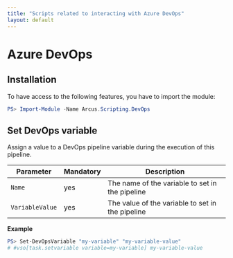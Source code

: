 ```yaml
---
title: "Scripts related to interacting with Azure DevOps"
layout: default
---
```


# Azure DevOps

## Installation

To have access to the following features, you have to import the module:

```powershell
PS> Import-Module -Name Arcus.Scripting.DevOps
```

## Set DevOps variable

Assign a value to a DevOps pipeline variable during the execution of this pipeline.

| Parameter       | Mandatory | Description                                       |
| --------------- | -------- | ------------------------------------------------ |
| `Name`  | yes      | The name of the variable to set in the pipeline  |
| `VariableValue` | yes      | The value of the variable to set in the pipeline |

**Example**

```powershell
PS> Set-DevOpsVariable "my-variable" "my-variable-value"
# #vso[task.setvariable variable=my-variable] my-variable-value
```
